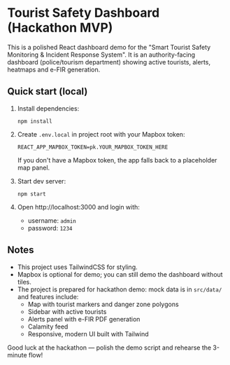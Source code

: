 # Tourist Safety Dashboard (Hackathon MVP)

This is a polished React dashboard demo for the "Smart Tourist Safety Monitoring & Incident Response System".
It is an authority-facing dashboard (police/tourism department) showing active tourists, alerts, heatmaps and e-FIR generation.

## Quick start (local)
1. Install dependencies:
   ```
   npm install
   ```

2. Create `.env.local` in project root with your Mapbox token:
   ```
   REACT_APP_MAPBOX_TOKEN=pk.YOUR_MAPBOX_TOKEN_HERE
   ```

   If you don't have a Mapbox token, the app falls back to a placeholder map panel.

3. Start dev server:
   ```
   npm start
   ```

4. Open http://localhost:3000 and login with:
   - username: `admin`
   - password: `1234`

## Notes
- This project uses TailwindCSS for styling.
- Mapbox is optional for demo; you can still demo the dashboard without tiles.
- The project is prepared for hackathon demo: mock data is in `src/data/` and features include:
  - Map with tourist markers and danger zone polygons
  - Sidebar with active tourists
  - Alerts panel with e-FIR PDF generation
  - Calamity feed
  - Responsive, modern UI built with Tailwind

Good luck at the hackathon — polish the demo script and rehearse the 3-minute flow!

